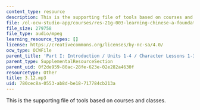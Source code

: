 ```yaml
---
content_type: resource
description: This is the supporting file of tools based on courses and classes.
file: /ol-ocw-studio-app/courses/res-21g-003-learning-chinese-a-foundation-course-in-mandarin-spring-2011/780cec8a0553ab8dbe18717784cb213a_3.12.mp3
file_size: 279758
file_type: audio/mpeg
learning_resource_types: []
license: https://creativecommons.org/licenses/by-nc-sa/4.0/
ocw_type: OCWFile
parent_title: 'Part I: Introduction / Units 1-4 / Character Lessons 1-3'
parent_type: SupplementalResourceSection
parent_uid: 0f2de959-80ac-28fe-623e-02e282a4630f
resourcetype: Other
title: 3.12.mp3
uid: 780cec8a-0553-ab8d-be18-717784cb213a
---
```

This is the supporting file of tools based on courses and classes.